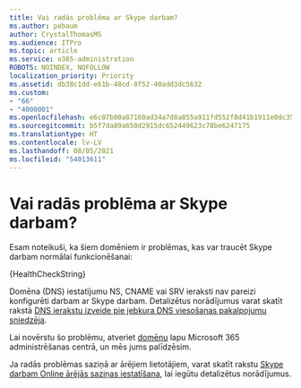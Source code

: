 ```yaml
---
title: Vai radās problēma ar Skype darbam?
ms.author: pebaum
author: CrystalThomasMS
ms.audience: ITPro
ms.topic: article
ms.service: o365-administration
ROBOTS: NOINDEX, NOFOLLOW
localization_priority: Priority
ms.assetid: db38c1dd-e61b-48cd-8f52-40add3dc5632
ms.custom:
- "66"
- "4000001"
ms.openlocfilehash: e6c07b00a87160ad34a7d8a855a911fd552f8d41b1911e0dc35109306d105977
ms.sourcegitcommit: b5f7da89a650d2915dc652449623c78be6247175
ms.translationtype: HT
ms.contentlocale: lv-LV
ms.lasthandoff: 08/05/2021
ms.locfileid: "54013611"
---
```

# <a name="issue-with-skype-for-business"></a>Vai radās problēma ar Skype darbam?

Esam noteikuši, ka šiem domēniem ir problēmas, kas var traucēt Skype darbam normālai funkcionēšanai:
  
{HealthCheckString}
  
Domēna (DNS) iestatījumu NS, CNAME vai SRV ieraksti nav pareizi konfigurēti darbam ar Skype darbam. Detalizētus norādījumus varat skatīt rakstā [DNS ierakstu izveide pie jebkura DNS viesošanas pakalpojumu sniedzēja](https://docs.microsoft.com/microsoft-365/admin/get-help-with-domains/create-dns-records-at-any-dns-hosting-provider).
  
Lai novērstu šo problēmu, atveriet [domēnu](https://admin.microsoft.com/adminportal/home#/Domains) lapu Microsoft 365 administrēšanas centrā, un mēs jums palīdzēsim.
  
Ja radās problēmas saziņā ar ārējiem lietotājiem, varat skatīt rakstu [Skype darbam Online ārējās saziņas iestatīšana](https://support.microsoft.com/help/10041/set-up-skype-for-business-online-external-communications.aspx), lai iegūtu detalizētus norādījumus.

  
